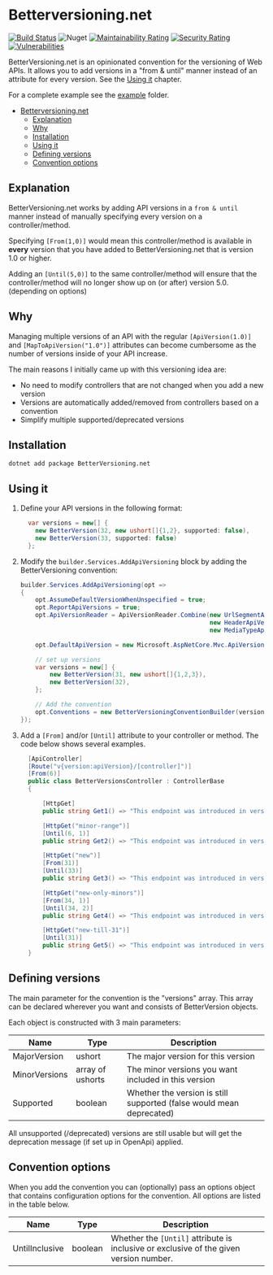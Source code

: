 # Betterversioning.net

[![Build Status](https://ci.mastermindzh.tech/api/badges/Mastermindzh/BetterVersioning.net/status.svg)](https://ci.mastermindzh.tech/Mastermindzh/BetterVersioning.net) ![Nuget](https://img.shields.io/nuget/dt/BetterVersion.net)
 [![Maintainability Rating](https://sonarcloud.io/api/project_badges/measure?project=Mastermindzh_BetterVersioning.net&metric=sqale_rating)](https://sonarcloud.io/summary/new_code?id=Mastermindzh_BetterVersioning.net) [![Security Rating](https://sonarcloud.io/api/project_badges/measure?project=Mastermindzh_BetterVersioning.net&metric=security_rating)](https://sonarcloud.io/summary/new_code?id=Mastermindzh_BetterVersioning.net) [![Vulnerabilities](https://sonarcloud.io/api/project_badges/measure?project=Mastermindzh_BetterVersioning.net&metric=vulnerabilities)](https://sonarcloud.io/summary/new_code?id=Mastermindzh_BetterVersioning.net)

BetterVersioning.net is an opinionated convention for the versioning of Web APIs. It allows you to add versions in a "from &amp; until" manner instead of an attribute for every version. See the [Using it](#using-it) chapter.

For a complete example see the [example](https://github.com/Mastermindzh/BetterVersioning.net/tree/main/example) folder.

<!-- toc -->

- [Betterversioning.net](#betterversioningnet)
  - [Explanation](#explanation)
  - [Why](#why)
  - [Installation](#installation)
  - [Using it](#using-it)
  - [Defining versions](#defining-versions)
  - [Convention options](#convention-options)

<!-- tocstop -->

## Explanation

BetterVersioning.net works by adding API versions in a `from & until` manner instead of manually specifying every version on a controller/method.

Specifying `[From(1,0)]` would mean this controller/method is available in **every** version that you have added to BetterVersioning.net that is version 1.0 or higher.

Adding an `[Until(5,0)]` to the same controller/method will ensure that the controller/method will no longer show up on (or after) version 5.0. (depending on options)

## Why

Managing multiple versions of an API with the regular `[ApiVersion(1.0)]` and `[MapToApiVersion("1.0")]` attributes can become cumbersome as the number of versions inside of your API increase.

The main reasons I initially came up with this versioning idea are:

- No need to modify controllers that are not changed when you add a new version
- Versions are automatically added/removed from controllers based on a convention
- Simplify multiple supported/deprecated versions

## Installation

`dotnet add package BetterVersioning.net`

## Using it

1. Define your API versions in the following format:

    ```csharp
      var versions = new[] {
        new BetterVersion(32, new ushort[]{1,2}, supported: false),
        new BetterVersion(33, supported: false)
      };
    ```

2. Modify the `builder.Services.AddApiVersioning` block by adding the BetterVersioning convention:

    ```csharp
    builder.Services.AddApiVersioning(opt =>
    {
        opt.AssumeDefaultVersionWhenUnspecified = true;
        opt.ReportApiVersions = true;
        opt.ApiVersionReader = ApiVersionReader.Combine(new UrlSegmentApiVersionReader(),
                                                        new HeaderApiVersionReader("x-api-version"),
                                                        new MediaTypeApiVersionReader("x-api-version"));

        opt.DefaultApiVersion = new Microsoft.AspNetCore.Mvc.ApiVersion(32, 0);

        // set up versions
        var versions = new[] {
            new BetterVersion(31, new ushort[]{1,2,3}),
            new BetterVersion(32),
        };

        // Add the convention
        opt.Conventions = new BetterVersioningConventionBuilder(versions);
    });
    ```

3. Add a `[From]` and/or `[Until]` attribute to your controller or method. The code below shows several examples.

    ```csharp
      [ApiController]
      [Route("v{version:apiVersion}/[controller]")]
      [From(6)]
      public class BetterVersionsController : ControllerBase
      {

          [HttpGet]
          public string Get1() => "This endpoint was introduced in version 6";

          [HttpGet("minor-range")]
          [Until(6, 1)]
          public string Get2() => "This endpoint was introduced in version 6.0 and removed after version 6.1";

          [HttpGet("new")]
          [From(31)]
          [Until(33)]
          public string Get3() => "This endpoint was introduced in version 31 and removed after version 33";

          [HttpGet("new-only-minors")]
          [From(34, 1)]
          [Until(34, 2)]
          public string Get4() => "This endpoint was introduced in version 34.1 and removed after version 34.2";

          [HttpGet("new-till-31")]
          [Until(31)]
          public string Get5() => "This endpoint was introduced in version 6 and removed after version 31.0";
      }

    ```

## Defining versions

The main parameter for the convention is the "versions" array.
This array can be declared wherever you want and consists of BetterVersion objects.

Each object is constructed with 3 main parameters:

| Name           | Type    | Description                                                                            |
| -------------- | ------- | -------------------------------------------------------------------------------------- |
| MajorVersion | ushort | The major version for this version |
| MinorVersions | array of ushorts | The minor versions you want included in this version |
| Supported | boolean | Whether the version is still supported (false would mean deprecated) |

All unsupported (/deprecated) versions are still usable but will get the deprecation message (if set up in OpenApi) applied.  

## Convention options

When you add the convention you can (optionally) pass an options object that contains configuration options for the convention. All options are listed in the table below.

| Name           | Type    | Description                                                                            |
| -------------- | ------- | -------------------------------------------------------------------------------------- |
| UntilInclusive | boolean | Whether the `[Until]` attribute is inclusive or exclusive of the given version number. |
